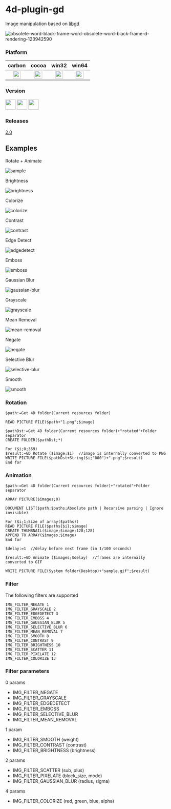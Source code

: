 # 4d-plugin-gd
Image manipulation based on [libgd](https://libgd.github.io)

![obsolete-word-black-frame-word-obsolete-word-black-frame-d-rendering-123942590](https://user-images.githubusercontent.com/1725068/78463940-29122280-771e-11ea-8be8-a7830725403e.jpg)

### Platform

| carbon | cocoa | win32 | win64 |
|:------:|:-----:|:---------:|:---------:|
|<img src="https://cloud.githubusercontent.com/assets/1725068/22371562/1b091f0a-e4db-11e6-8458-8653954a7cce.png" width="24" height="24" />|<img src="https://cloud.githubusercontent.com/assets/1725068/22371562/1b091f0a-e4db-11e6-8458-8653954a7cce.png" width="24" height="24" />|<img src="https://cloud.githubusercontent.com/assets/1725068/22371562/1b091f0a-e4db-11e6-8458-8653954a7cce.png" width="24" height="24" />|<img src="https://cloud.githubusercontent.com/assets/1725068/22371562/1b091f0a-e4db-11e6-8458-8653954a7cce.png" width="24" height="24" />|

### Version

<img src="https://cloud.githubusercontent.com/assets/1725068/18940649/21945000-8645-11e6-86ed-4a0f800e5a73.png" width="32" height="32" /> <img src="https://cloud.githubusercontent.com/assets/1725068/18940648/2192ddba-8645-11e6-864d-6d5692d55717.png" width="32" height="32" /> <img src="https://user-images.githubusercontent.com/1725068/41266195-ddf767b2-6e30-11e8-9d6b-2adf6a9f57a5.png" width="32" height="32" />

### Releases

[2.0](https://github.com/miyako/4d-plugin-gd/releases/tag/2.0)

## Examples

Rotate + Animate

![sample](https://cloud.githubusercontent.com/assets/1725068/18774589/ca7dab4e-8195-11e6-85e1-aee11f061dc1.gif)

Brightness

![brightness](https://cloud.githubusercontent.com/assets/1725068/18776435/30ccf874-81a4-11e6-9c69-e0a633fa82f3.png)

Colorize

![colorize](https://cloud.githubusercontent.com/assets/1725068/18776439/312aa032-81a4-11e6-9ebd-5e75e7b99ecc.png)

Contrast

![contrast](https://cloud.githubusercontent.com/assets/1725068/18776440/312d6786-81a4-11e6-8ae3-25c17c311a85.png)

Edge Detect

![edgedetect](https://cloud.githubusercontent.com/assets/1725068/18776441/3132c32a-81a4-11e6-899a-8db50f5a556b.png)

Emboss

![emboss](https://cloud.githubusercontent.com/assets/1725068/18776442/3135dd08-81a4-11e6-8852-9e17adff54d9.png)

Gaussian Blur

![gaussian-blur](https://cloud.githubusercontent.com/assets/1725068/18776438/3129a402-81a4-11e6-9a4a-f7b27072a9b6.png)

Grayscale

![grayscale](https://cloud.githubusercontent.com/assets/1725068/18776436/30f69a1c-81a4-11e6-9d7f-df85c49d87b1.png)

Mean Removal

![mean-removal](https://cloud.githubusercontent.com/assets/1725068/18776437/31229f54-81a4-11e6-9fb2-427b6a55a644.png)

Negate

![negate](https://cloud.githubusercontent.com/assets/1725068/18776443/31501e8e-81a4-11e6-82a0-8dea1172e548.png)

Selective Blur

![selective-blur](https://cloud.githubusercontent.com/assets/1725068/18776444/31502d02-81a4-11e6-82e6-709de495b774.png)

Smooth

![smooth](https://cloud.githubusercontent.com/assets/1725068/18776445/3154e89c-81a4-11e6-922b-6c64aa160618.png)

### Rotation

```
$path:=Get 4D folder(Current resources folder)

READ PICTURE FILE($path+"1.png";$image)

$pathDst:=Get 4D folder(Current resources folder)+"rotated"+Folder separator
CREATE FOLDER($pathDst;*)

For ($i;0;359)
$result:=GD Rotate ($image;$i)  //image is internally converted to PNG
WRITE PICTURE FILE($pathDst+String($i;"000")+".png";$result)
End for 
```

### Animation

```
$path:=Get 4D folder(Current resources folder)+"rotated"+Folder separator

ARRAY PICTURE($images;0)

DOCUMENT LIST($path;$paths;Absolute path | Recursive parsing | Ignore invisible)

For ($i;1;Size of array($paths))
READ PICTURE FILE($paths{$i};$image)
CREATE THUMBNAIL($image;$image;128;128)
APPEND TO ARRAY($images;$image)
End for 

$delay:=1  //delay before next frame (in 1/100 seconds)

$result:=GD Animate ($images;$delay)  //frames are internally converted to GIF

WRITE PICTURE FILE(System folder(Desktop)+"sample.gif";$result)
```

### Filter

The following filters are supported

```
IMG_FILTER_NEGATE 1
IMG_FILTER_GRAYSCALE 2
IMG_FILTER_EDGEDETECT 3
IMG_FILTER_EMBOSS 4
IMG_FILTER_GAUSSIAN_BLUR 5
IMG_FILTER_SELECTIVE_BLUR 6
IMG_FILTER_MEAN_REMOVAL 7
IMG_FILTER_SMOOTH 8
IMG_FILTER_CONTRAST 9
IMG_FILTER_BRIGHTNESS 10
IMG_FILTER_SCATTER 11
IMG_FILTER_PIXELATE 12
IMG_FILTER_COLORIZE 13
```

### Filter parameters

0 params

* IMG_FILTER_NEGATE
* IMG_FILTER_GRAYSCALE
* IMG_FILTER_EDGEDETECT
* IMG_FILTER_EMBOSS
* IMG_FILTER_SELECTIVE_BLUR
* IMG_FILTER_MEAN_REMOVAL

1 param

* IMG_FILTER_SMOOTH	(weight)
* IMG_FILTER_CONTRAST (contrast)
* IMG_FILTER_BRIGHTNESS (brightness)

2 params

* IMG_FILTER_SCATTER	(sub, plus)
* IMG_FILTER_PIXELATE (block_size, mode)
* IMG_FILTER_GAUSSIAN_BLUR (radius, sigma)

4 params

* IMG_FILTER_COLORIZE (red, green, blue, alpha)
